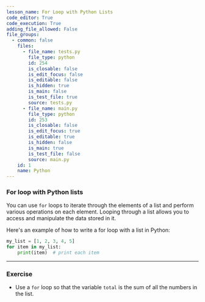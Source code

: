 ```yaml
---
lesson_name: For Loop with Python Lists
code_editor: True
code_execution: True
adding_file_allowed: False
file_groups:
  - common: false
    files:
      - file_name: tests.py
        file_type: python
        id: 254
        is_closable: false
        is_edit_focus: false
        is_editable: false
        is_hidden: true
        is_main: false
        is_test_file: true
        source: tests.py
      - file_name: main.py
        file_type: python
        id: 253
        is_closable: false
        is_edit_focus: true
        is_editable: true
        is_hidden: false
        is_main: true
        is_test_file: false
        source: main.py
    id: 1
    name: Python
---
```


### For loop with Python lists

You can use `for` loops to iterate through the elements of a list and perform various operations on each element. Looping through a list allows you to access and manipulate the data stored in it.

Here's an example of how to write a for loop with a list in Python:

```python
my_list = [1, 2, 3, 4, 5]
for item in my_list:
    print(item)  # print each item
```

---

### Exercise

<ul>
<li id="test-1">Use a <code>for</code> loop so that the variable <code>total</code> is the sum of all the numbers in the list.</li>
</ul>
